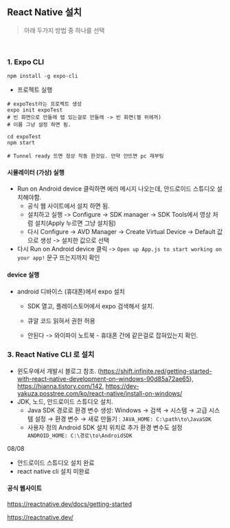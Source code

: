 ## React Native 설치

> 아래 두가지 방법 중 하나를 선택

<br/>

### 1. Expo CLI

```
npm install -g expo-cli
```

- 프로젝트 실행

```
# expoTest라는 프로젝트 생성
expo init expoTest
# 빈 화면으로 만들래 탭 있는걸로 만들래 -> 빈 화면(젤 위에꺼)
# 이름 그냥 설정 하면 됨.

cd expoTest
npm start

# Tunnel ready 뜨면 정상 작동 한것임. 만약 안뜨면 pc 재부팅
```

#### 시뮬레이터 (가상) 실행

- Run on Android device 클릭하면 에러 메시지 나오는데, 안드로이드 스튜디오 설치해야함.
  - 공식 웹 사이트에서 설치 하면 됨.
  - 설치하고 실행 -> Configure -> SDK manager -> SDK Tools에서 영상 처럼 설치(Apply 누르면 그냥 설치됨)
  - 다시 Configure -> AVD Manager -> Create Virtual Device -> Default 값으로 생성 -> 설치한 값으로 선택
- 다시 Run on Android device 클릭 -> `Open up App.js to start working on your app!` 문구 뜨는지까지 확인



#### device 실행

- android 디바이스 (휴대폰)에서 expo 설치

  - SDK 열고, 플레이스토어에서 expo 검색해서 설치.

  - 큐알 코드 읽혀서 권한 허용
  - 안된다 -> 와이파이 노트북 - 휴대폰 간에 같은걸로 잡혀있는지 확인.





### 3. React Native CLI 로 설치

- 윈도우에서 개발시 블로그 참조. (https://shift.infinite.red/getting-started-with-react-native-development-on-windows-90d85a72ae65), https://hianna.tistory.com/142, https://dev-yakuza.posstree.com/ko/react-native/install-on-windows/ 
- JDK, 노드, 안드로이드 스튜디오 설치.
  - Java SDK 경로로 환경 변수 생성: Windows → 검색 → 시스템 → 고급 시스템 설정 → 환경 변수 → 새로 만들기 : `JAVA_HOME: C:\path\to\JavaSDK`
  - 사용자 정의 Android SDK 설치 위치로 추가 환경 변수도 설정 `ANDROID_HOME: C:\경로\to\AndroidSDK`



08/08

- 안드로이드 스튜디오 설치 완료
- react native cli 설치 미완료



#### 공식 웹사이트

https://reactnative.dev/docs/getting-started

https://reactnative.dev/

